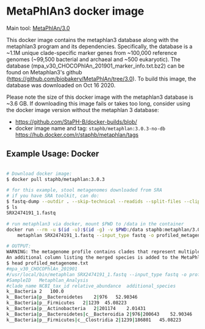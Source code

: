 # MetaPhlAn3 docker image  

Main tool: [MetaPhlAn/3.0](https://github.com/biobakery/MetaPhlAn/tree/3.0)  

This docker image contains the metaphlan3 database along with the metaphlan3 program and its dependencies. Specifically, the database is a ~1.1M unique clade-specific marker genes from ~100,000 reference genomes (~99,500 bacterial and archaeal and ~500 eukaryotic). The database (mpa_v30_CHOCOPhlAn_201901_marker_info.txt.bz2) can be found on Metaphlan3's github (https://github.com/biobakery/MetaPhlAn/tree/3.0). To build this image, the database was downloaded on Oct 16 2020.  

Please note the size of this docker image with the metaphlan3 database is ~3.6 GB. If downloading this image fails or takes too long, consider using the docker image version without the metaphlan 3 database:  
  * https://github.com/StaPH-B/docker-builds/blob/  
  * docker image name and tag: `staphb/metaphlan:3.0.3-no-db` https://hub.docker.com/r/staphb/metaphlan/tags  

## Example Usage: Docker  

```bash
 
# Download docker image:  
$ docker pull staphb/metaphlan:3.0.3  

# for this example, stool metagenomes downloaded from SRA  
# if you have SRA toolkit, can do:
$ fastq-dump --outdir . --skip-technical --readids --split-files --clip SRX2474191  
$ ls  
SRX2474191_1.fastq  

# run metaphlan3 via docker, mount $PWD to /data in the container  
docker run --rm -u $(id -u):$(id -g) -v $PWD:/data staphb:metaphlan/3.0.3 \   
	metaphlan SRX2474191_1.fastq --input_type fastq -o profiled_metagenome.txt  

# OUTPUT:  
WARNING: The metagenome profile contains clades that represent multiple species merged into a single representant.
An additional column listing the merged species is added to the MetaPhlAn output.  
$ head profiled_metagenome.txt  
#mpa_v30_CHOCOPhlAn_201901  
#/usr/local/bin/metaphlan SRX2474191_1.fastq --input_type fastq -o profiled_metagenome.txt  
#SampleID	Metaphlan_Analysis  
#clade_name	NCBI_tax_id	relative_abundance	additional_species  
k__Bacteria	2	100.0	
k__Bacteria|p__Bacteroidetes	2|976	52.90346	
k__Bacteria|p__Firmicutes	2|1239	45.08223	
k__Bacteria|p__Actinobacteria	2|201174	2.01431	 
k__Bacteria|p__Bacteroidetes|c__Bacteroidia	2|976|200643	52.90346  	
k__Bacteria|p__Firmicutes|c__Clostridia	2|1239|186801	45.08223  

```
